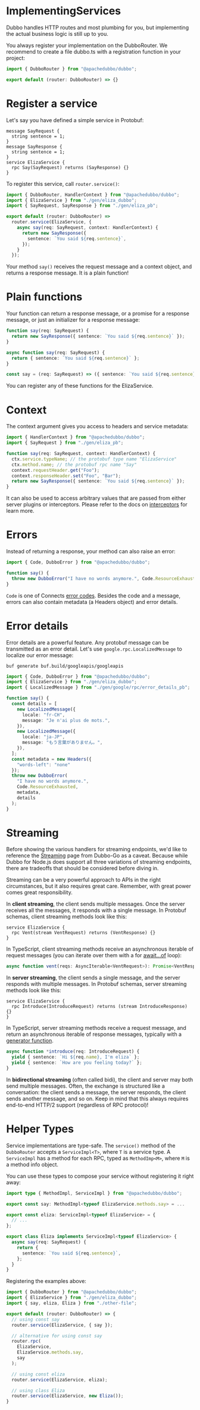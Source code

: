 # ImplementingServices

Dubbo handles HTTP routes and most plumbing for you, but implementing the actual business logic is still up to you.

You always register your implementation on the DubboRouter. We recommend to create a file dubbo.ts with a registration function in your project:


```ts
import { DubboRouter } from "@apachedubbo/dubbo";

export default (router: DubboRouter) => {}
```


# Register a service

Let's say you have defined a simple service in Protobuf:

```
message SayRequest {
  string sentence = 1;
}
message SayResponse {
  string sentence = 1;
}
service ElizaService {
  rpc Say(SayRequest) returns (SayResponse) {}
}
```

To register this service, call `router.service()`:

```ts
import { DubboRouter, HandlerContext } from "@apachedubbo/dubbo";
import { ElizaService } from "./gen/eliza_dubbo";
import { SayRequest, SayResponse } from "./gen/eliza_pb";

export default (router: DubboRouter) =>
  router.service(ElizaService, {
    async say(req: SayRequest, context: HandlerContext) {
      return new SayResponse({
        sentence: `You said ${req.sentence}`,
      });
    }
  });
```

Your method `say()` receives the request message and a context object, and returns a response message. It is a plain function!


# Plain functions

Your function can return a response message, or a promise for a response message, or just an initializer for a response message:

```ts
function say(req: SayRequest) {
  return new SayResponse({ sentence: `You said ${req.sentence}` });
}
```

```ts
async function say(req: SayRequest) {
  return { sentence: `You said ${req.sentence}` };
}
```

```ts
const say = (req: SayRequest) => ({ sentence: `You said ${req.sentence}` });
```

You can register any of these functions for the ElizaService.


# Context

The context argument gives you access to headers and service metadata:

```ts
import { HandlerContext } from "@apachedubbo/dubbo";
import { SayRequest } from "./gen/eliza_pb";

function say(req: SayRequest, context: HandlerContext) {
  ctx.service.typeName; // the protobuf type name "ElizaService"
  ctx.method.name; // the protobuf rpc name "Say"
  context.requestHeader.get("Foo");
  context.responseHeader.set("Foo", "Bar");
  return new SayResponse({ sentence: `You said ${req.sentence}` });
}
```

It can also be used to access arbitrary values that are passed from either server plugins or interceptors. Please refer to the docs on [interceptors](Interceptors.md) for learn more.


# Errors

Instead of returning a response, your method can also raise an error:

```ts
import { Code, DubboError } from "@apachedubbo/dubbo";

function say() {
  throw new DubboError("I have no words anymore.", Code.ResourceExhausted);
}
```

`Code` is one of Connects [error codes](). Besides the code and a message, errors can also contain metadata (a Headers object) and error details.


# Error details

Error details are a powerful feature. Any protobuf message can be transmitted as an error detail. Let's use `google.rpc.LocalizedMessage` to localize our error message:

```shell
buf generate buf.build/googleapis/googleapis
```

```ts
import { Code, DubboError } from "@apachedubbo/dubbo";
import { ElizaService } from "./gen/eliza_dubbo";
import { LocalizedMessage } from "./gen/google/rpc/error_details_pb";

function say() {
  const details = [
    new LocalizedMessage({
      locale: "fr-CH",
      message: "Je n'ai plus de mots.",
    }),
    new LocalizedMessage({
      locale: "ja-JP",
      message: "もう言葉がありません。",
    }),
  ];
  const metadata = new Headers({
    "words-left": "none"
  });
  throw new DubboError(
    "I have no words anymore.",
    Code.ResourceExhausted,
    metadata,
    details
  );
}
```


# Streaming

Before showing the various handlers for streaming endpoints, we'd like to reference the [Streaming]() page from Dubbo-Go as a caveat. Because while Dubbo for Node.js does support all three variations of streaming endpoints, there are tradeoffs that should be considered before diving in.

Streaming can be a very powerful approach to APIs in the right circumstances, but it also requires great care. Remember, with great power comes great responsibility.

In **client streaming**, the client sends multiple messages. Once the server receives all the messages, it responds with a single message. In Protobuf schemas, client streaming methods look like this:

```
service ElizaService {
  rpc Vent(stream VentRequest) returns (VentResponse) {}
}
```

In TypeScript, client streaming methods receive an asynchronous iterable of request messages (you can iterate over them with a for [await...of](https://developer.mozilla.org/en-US/docs/Web/JavaScript/Reference/Statements/for-await...of) loop):

```ts
async function vent(reqs: AsyncIterable<VentRequest>): Promise<VentResponse> {}
```

In **server streaming**, the client sends a single message, and the server responds with multiple messages. In Protobuf schemas, server streaming methods look like this:

```
service ElizaService {
  rpc Introduce(IntroduceRequest) returns (stream IntroduceResponse) {}
}
```

In TypeScript, server streaming methods receive a request message, and return an asynchronous iterable of response messages, typically with a [generator function](https://developer.mozilla.org/en-US/docs/Web/JavaScript/Reference/Statements/function*).

```ts
async function *introduce(req: IntroduceRequest) {
  yield { sentence: `Hi ${req.name}, I'm eliza` };
  yield { sentence: `How are you feeling today?` };
}
```

In **bidirectional streaming** (often called bidi), the client and server may both send multiple messages. Often, the exchange is structured like a conversation: the client sends a message, the server responds, the client sends another message, and so on. Keep in mind that this always requires end-to-end HTTP/2 support (regardless of RPC protocol)!


# Helper Types

Service implementations are type-safe. The `service()` method of the `DubboRouter` accepts a `ServiceImpl<T>`, where `T` is a service type. A `ServiceImpl` has a method for each RPC, typed as `MethodImp<M>`, where `M` is a method info object.

You can use these types to compose your service without registering it right away:

```ts
import type { MethodImpl, ServiceImpl } from "@apachedubbo/dubbo";

export const say: MethodImpl<typeof ElizaService.methods.say> = ...

export const eliza: ServiceImpl<typeof ElizaService> = {
  // ...
};

export class Eliza implements ServiceImpl<typeof ElizaService> {
  async say(req: SayRequest) {
    return {
      sentence: `You said ${req.sentence}`,
    };
  }
}
```

Registering the examples above:

```ts
import { DubboRouter } from "@apachedubbo/dubbo";
import { ElizaService } from "./gen/eliza_dubbo";
import { say, eliza, Eliza } from "./other-file";

export default (router: DubboRouter) => {
  // using const say
  router.service(ElizaService, { say });

  // alternative for using const say
  router.rpc(
    ElizaService,
    ElizaService.methods.say,
    say
  );

  // using const eliza
  router.service(ElizaService, eliza);

  // using class Eliza
  router.service(ElizaService, new Eliza());
}
```
